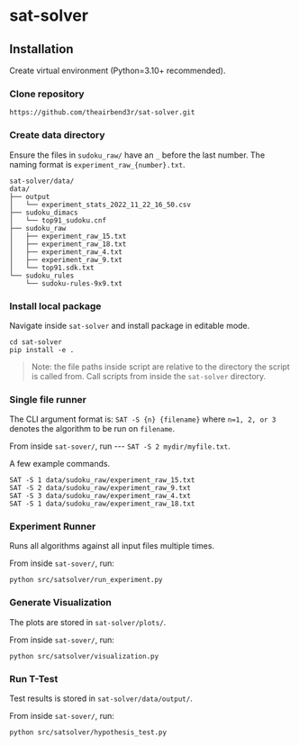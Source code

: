 # sat-solver

## Installation

Create virtual environment (Python=3.10+ recommended).

### Clone repository

```
https://github.com/theairbend3r/sat-solver.git
```

### Create data directory

Ensure the files in `sudoku_raw/` have an `_` before the last number. The naming format is `experiment_raw_{number}.txt`.

```
sat-solver/data/
data/
├── output
│   └── experiment_stats_2022_11_22_16_50.csv
├── sudoku_dimacs
│   └── top91_sudoku.cnf
├── sudoku_raw
│   ├── experiment_raw_15.txt
│   ├── experiment_raw_18.txt
│   ├── experiment_raw_4.txt
│   ├── experiment_raw_9.txt
│   └── top91.sdk.txt
└── sudoku_rules
    └── sudoku-rules-9x9.txt
```

### Install local package

Navigate inside `sat-solver` and install package in editable mode.

```
cd sat-solver
pip install -e .
```

> Note: the file paths inside script are relative to the directory the script is called from. Call scripts from
> inside the `sat-solver` directory.

### Single file runner

The CLI argument format is: `SAT -S {n} {filename}` where `n=1, 2, or 3` denotes the algorithm to be run on `filename`.

From inside `sat-sover/`, run --- `SAT -S 2 mydir/myfile.txt`.

A few example commands.

```
SAT -S 1 data/sudoku_raw/experiment_raw_15.txt
SAT -S 2 data/sudoku_raw/experiment_raw_9.txt
SAT -S 3 data/sudoku_raw/experiment_raw_4.txt
SAT -S 1 data/sudoku_raw/experiment_raw_18.txt
```

### Experiment Runner

Runs all algorithms against all input files multiple times.

From inside `sat-sover/`, run:

```
python src/satsolver/run_experiment.py
```

### Generate Visualization

The plots are stored in `sat-solver/plots/`.

From inside `sat-sover/`, run:

```
python src/satsolver/visualization.py
```

### Run T-Test

Test results is stored in `sat-solver/data/output/`.

From inside `sat-sover/`, run:

```
python src/satsolver/hypothesis_test.py
```
